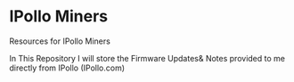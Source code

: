# IPollo Miners
Resources for IPollo Miners

In This Repository I will store the Firmware Updates& Notes provided to me directly from IPollo (IPollo.com)
